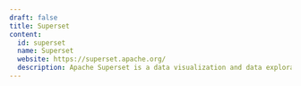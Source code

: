 ```yaml
---
draft: false
title: Superset
content:
  id: superset
  name: Superset
  website: https://superset.apache.org/
  description: Apache Superset is a data visualization and data exploration platform.
---
```

